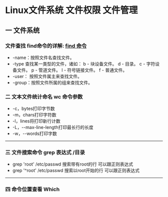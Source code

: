 Linux文件系统 文件权限 文件管理
===
## 一  文件系统
###  文件查找  find命令的详解: [find 命令](https://zhidao.baidu.com/question/490058098582576932.html)
* -name：按照文件名查找文件。
* -type 查找某一类型的文件，诸如：
b - 块设备文件。
d - 目录。
c - 字符设备文件。
p - 管道文件。
l - 符号链接文件。
f - 普通文件。
* -user： 按照文件属主来查找文件。
* -group：按照文件所属的组来查找文件。
### 二 文本文件统计命名 **wc** 命令参数
* -c，bytes打印字节数
* -m，chars打印字符数  
* -l，lines将打印新行计数
* -L，--max-line-length打印最长行的长度
* -w，--words打印字数
----
### 三 文件搜索命令 grep 表达式 /目录
* grep 'root' /etc/passwd 搜索带有root的行 可以跟正则表达式
* grep '^root' /etc/passwd 搜索以root开始的行 可以跟正则表达式
---
### 四 命令位置查看 Which
